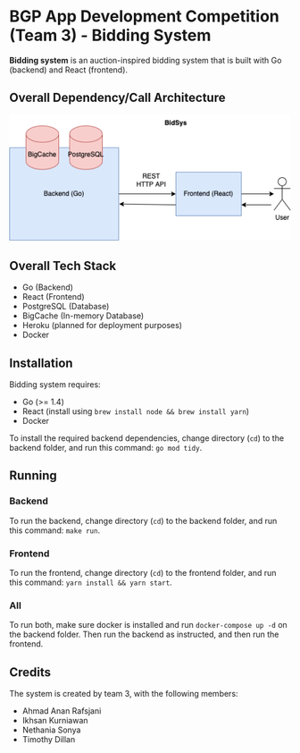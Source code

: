 # BGP App Development Competition (Team 3) - Bidding System

**Bidding system** is an auction-inspired bidding system that is built with Go (backend) and React (frontend).

## Overall Dependency/Call Architecture
![Architecture](dependencyarchitecture.png)

## Overall Tech Stack

- Go (Backend)
- React (Frontend)
- PostgreSQL (Database)
- BigCache (In-memory Database)
- Heroku (planned for deployment purposes)
- Docker
## Installation
Bidding system requires:

- Go (>= 1.4)
- React (install using `brew install node && brew install yarn`)
- Docker

To install the required backend dependencies, change directory (`cd`) to the backend folder, and run this command: `go mod tidy`. 

## Running
### Backend

To run the backend, change directory (`cd`) to the backend folder, and run this command: `make run`. 

### Frontend

To run the frontend, change directory (`cd`) to the frontend folder, and run this command: `yarn install && yarn start`. 

### All

To run both, make sure docker is installed and run `docker-compose up -d` on the backend folder. Then run the backend as instructed, and then run the frontend. 

## Credits
The system is created by team 3, with the following members:

- Ahmad Anan Rafsjani
- Ikhsan Kurniawan
- Nethania Sonya
- Timothy Dillan

